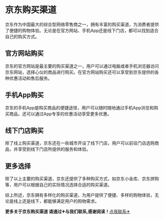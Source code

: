 # 京东购买渠道

京东作为中国最大的综合型网络零售商之一，拥有丰富的购买渠道，为消费者提供了便捷的购物体验。无论是在官方网站、手机App还是线下门店，都可以找到适合自己的购买方式。

## 官方网站购买

京东的官方网站是最主要的购买渠道之一，用户可以通过电脑或者手机浏览器访问京东网站，选择心仪的商品进行购买。在官方网站购买还可以享受到京东提供的各种优惠活动和售后服务。

## 手机App购买

京东的手机App是购买商品的便捷途径，用户可以随时随地通过手机App浏览和购买商品，还可以通过App专享的优惠活动享受更多优惠。

## 线下门店购买

除了线上购买渠道，京东还在一些城市开设了线下门店，用户可以前往门店选购商品，并享受到线下门店所提供的服务和体验。

## 更多选择

除了以上主要的购买渠道，京东还提供了多种购买方式，如京东小金库、京东拼购等，用户可以根据自己的实际情况选择合适的购买渠道。

综上所述，京东拥有多样化的购买渠道，为用户提供了便捷、多样的购物体验，无论是线上还是线下，都能够满足用户的购物需求。

**更多关于京东购买渠道 请通过✈与我们联系,感谢阅读！**[点我联系✈](https://www.G208.com)